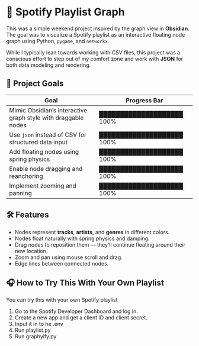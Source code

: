 # 🎵 Spotify Playlist Graph

This was a simple weekend project inspired by the graph view in **Obsidian**. The goal was to visualize a Spotify playlist as an interactive floating node graph using Python, `pygame`, and `networkx`.

While I typically lean towards working with CSV files, this project was a conscious effort to step out of my comfort zone and work with **JSON** for both data modeling and rendering.

## 🧠 Project Goals

| Goal                                                             |Progress Bar               |
|------------------------------------------------------------------|---------------------------|
| Mimic Obsidian’s interactive graph style with draggable nodes    | ████████████████████ 100% |
| Use `json` instead of CSV for structured data input              | ████████████████████ 100% |
| Add floating nodes using spring physics                          | ████████████████████ 100% |
| Enable node dragging and reanchoring                             | ████████████████████ 100% |
| Implement zooming and panning                                    | ████████████████████ 100% |


## 🛠️ Features

- Nodes represent **tracks**, **artists**, and **genres** in different colors.
- Nodes float naturally with spring physics and damping.
- Drag nodes to reposition them — they’ll continue floating around their new location.
- Zoom and pan using mouse scroll and drag.
- Edge lines between connected nodes.

## 🎧 How to Try This With Your Own Playlist
You can try this with your own Spotify playlist
1. Go to the Spotify Developer Dashboard and log in.
2. Create a new app and get a client ID and client secret.
3. Input it in to he .env
4. Run playlist.py
5. Run graphyify.py
